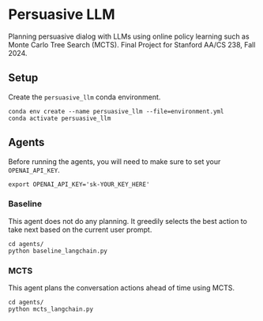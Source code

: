 # Persuasive LLM

Planning persuasive dialog with LLMs using online policy learning such as Monte Carlo Tree Search (MCTS). Final Project for Stanford AA/CS 238, Fall 2024.

## Setup

Create the `persuasive_llm` conda environment.
```
conda env create --name persuasive_llm --file=environment.yml
conda activate persuasive_llm
```

## Agents
Before running the agents, you will need to make sure to set your `OPENAI_API_KEY`. 
```
export OPENAI_API_KEY='sk-YOUR_KEY_HERE'
```

### Baseline
This agent does not do any planning. It greedily selects the best action to take next based on the current user prompt.
```
cd agents/
python baseline_langchain.py
```

### MCTS
This agent plans the conversation actions ahead of time using MCTS.
```
cd agents/
python mcts_langchain.py
```
